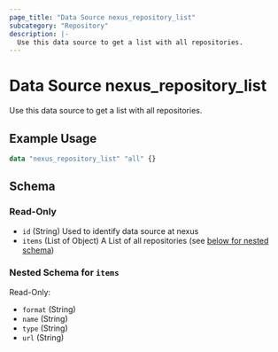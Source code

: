 ```yaml
---
page_title: "Data Source nexus_repository_list"
subcategory: "Repository"
description: |-
  Use this data source to get a list with all repositories.
---
```

# Data Source nexus_repository_list
Use this data source to get a list with all repositories.
## Example Usage
```terraform
data "nexus_repository_list" "all" {}
```
<!-- schema generated by tfplugindocs -->
## Schema

### Read-Only

- `id` (String) Used to identify data source at nexus
- `items` (List of Object) A List of all repositories (see [below for nested schema](#nestedatt--items))

<a id="nestedatt--items"></a>
### Nested Schema for `items`

Read-Only:

- `format` (String)
- `name` (String)
- `type` (String)
- `url` (String)
